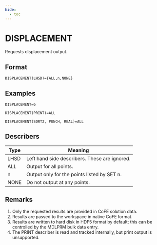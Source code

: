 ```yaml
---
hide:
  - toc
---
```

# DISPLACEMENT
Requests displacement output.

## Format
`DISPLACEMENT(LHSD)={ALL,n,NONE}`

## Examples
`DISPLACEMENT=6`

`DISPLACEMENT(PRINT)=ALL`

`DISPLACEMENT(SORT2, PUNCH, REAL)=ALL`


## Describers
| Type       | Meaning  |
| ---------- | -------- |
| LHSD       | Left hand side describers. These are ignored.      |
| ALL        | Output for all points.                             |
| n          | Output only for the points listed by SET n.        |
| NONE       | Do not output at any points.                       |

## Remarks
1. Only the requested results are provided in CoFE solution data.
2. Results are passed to the workspace in native CoFE format.
3. Results are written to hard disk in HDF5 format by default; this can be controlled by the MDLPRM bulk data entry.
4. The PRINT describer is read and tracked internally, but print output is unsupported. 

